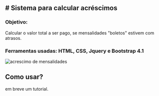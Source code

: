 ## # Sistema para calcular acréscimos

### Objetivo:
Calcular o valor total a ser pago, se mensalidades "boletos" estivem com atrasos.

### Ferramentas usadas: HTML, CSS, Jquery e Bootstrap 4.1
![acrescimo de mensalidades](https://user-images.githubusercontent.com/14083262/42649686-b7d64de2-85e0-11e8-876f-3fa3eae1cc4c.JPG)

## Como usar?
em breve um tutorial.
